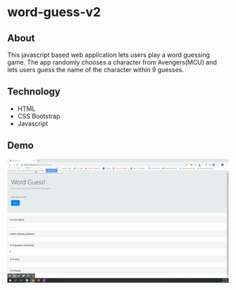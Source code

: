# word-guess-v2
## About
This javascript based web application lets users play a word guessing game. The app randomly chooses a character from Avengers(MCU) and lets users guess the name of the character within 9 guesses. 

## Technology
* HTML
* CSS Bootstrap
* Javascript

## Demo
<img src = "demo.gif" width = "700">
